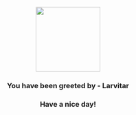<p align="center">
    <img src="https://raw.githubusercontent.com/PokeAPI/sprites/master/sprites/pokemon/246.png" width="150" height="150">
</p>
<h3 align="center">You have been greeted by - <b>Larvitar</b></h3>
<h3 align="center">Have a nice day!</h3>
